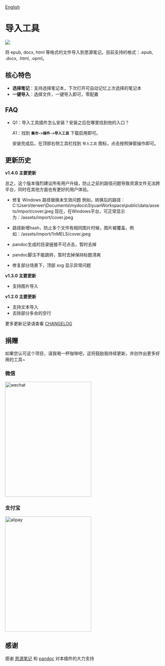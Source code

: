 [English](README.md)

# 导入工具

![](https://raw.githubusercontent.com/terwer/siyuan-plugin-importer/main/icon.png)

将 epub, docx, html 等格式的文件导入到思源笔记。目前支持的格式：.epub, .docx, .html, .opml。

## 核心特色

- **选择笔记**：支持选择笔记本，下次打开可自动记忆上次选择的笔记本
- **一键导入**：选择文件，一键导入即可，零配置

## FAQ

* Q1：导入工具插件怎么安装？安装之后在哪里找到他的入口？

  A1：找到 **`集市->插件->导入工具`** 下载启用即可。

  安装完成后，在顶部右侧工具栏找到 `导入工具` 图标，点击按照弹窗操作即可。

## 更新历史

**v1.4.0 主要更新**

总之，这个版本强烈建议所有用户升级，防止之前的路径问题导致资源文件无法跨平台，同时在其他方面也有更好的用户体验。

- 修复 Windows 路径替换未生效问题
  例如，转换后的路径：C:\Users\terwer\Documents\mydocs\SiyuanWorkspace\public\data/assets/import/cover.jpeg
  现在，在Windows平台，可正常显示为：/assets/import/cover.jpeg

- 路径新增hash，防止多个文件有相同图片时候，图片被覆盖，例如：/assets/import/1nMELS/cover.jpeg

- pandoc生成的目录链接不可点击，暂时去掉

- pandoc脚注不能跳转，暂时去掉保持标题清爽

- 修复部分场景下，顶部 svg 显示异常问题

**v1.3.0 主要更新**

- 支持图片导入

**v1.2.0 主要更新**

- 支持文本导入
- 去除部分多余的空行

更多更新记录请查看 [CHANGELOG](https://github.com/terwer/siyuan-plugin-importer/blob/main/CHANGELOG.md)

## 捐赠

如果您认可这个项目，请我喝一杯咖啡吧，这将鼓励我持续更新，并创作出更多好用的工具~

### 微信

<div>
<img src="https://static-rs-terwer.oss-cn-beijing.aliyuncs.com/donate/wechat.jpg" alt="wechat" style="width:280px;height:375px;" />
</div>

### 支付宝

<div>
<img src="https://static-rs-terwer.oss-cn-beijing.aliyuncs.com/donate/alipay.jpg" alt="alipay" style="width:280px;height:375px;" />
</div>

## 感谢

感谢 [思源笔记](https://github.com/siyuan-note/siyuan) 和 [pandoc](https://github.com/jgm/pandoc) 对本插件的大力支持